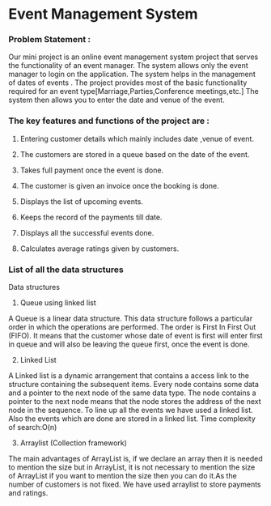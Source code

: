 # Event Management System

### Problem Statement :

Our mini project is an online event management system project that serves the functionality 
of an event manager.
The system allows only the event manager to login on the application. The system helps in the 
management of dates of events .
The project provides most of the basic functionality required for an 
event type[Marriage,Parties,Conference meetings,etc.]
The system then allows you to enter the date and venue of the event. 

### The key features and functions of the project are :
1. Entering customer details which mainly includes date ,venue of event.

2. The customers are stored in a queue based on the date of the event.

3. Takes full payment once the event is done.

4. The customer is given an invoice once the booking is done.

5. Displays the list of upcoming events.

6. Keeps the record of the payments till date.

7. Displays all the successful events done.

8. Calculates average ratings given by customers.

### List of all the data structures 

Data structures

1. Queue using linked list

A Queue is a linear data structure. This data structure follows a particular order in which the operations are performed. The order is First In First Out (FIFO). It means that the customer whose date of event is first will enter first in queue and will also be leaving the queue first, once the event is done.

2. Linked List

A Linked list is a dynamic arrangement that contains a access link to the structure containing the subsequent items. Every node contains some data and a pointer to the next node of the same data type. The node contains a pointer to the next node means that the node stores the address of the next node in the sequence. To line up all the events we have used a linked list. Also the events which are done are stored in a linked list. Time complexity of search:O(n)

3. Arraylist (Collection framework)

The main advantages of ArrayList is, if we declare an array then it is needed to mention the size but in ArrayList, it is not necessary to mention the size of 
ArrayList if you want to mention the size then you can do it.As the number of customers is not fixed. We have used arraylist to store payments and ratings.
